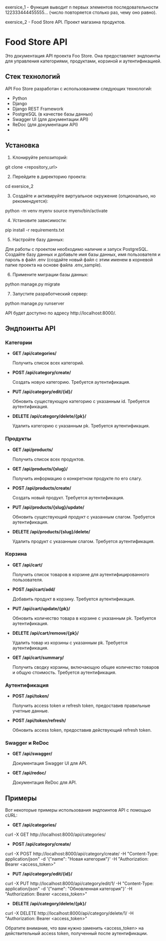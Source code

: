 exersice_1 - Функция выводит n первых элементов последовательности 122333444455555… (число повторяется столько раз, чему
оно равно).

exersice_2 - Food Store API. Проект магазина продуктов.

# Food Store API

Это документация API проекта Foo Store. Она предоставляет эндпоинты для управления категориями, продуктами, корзиной и
аутентификацией.

## Стек технологий

API Foo Store разработан с использованием следующих технологий:

- Python
- Django
- Django REST Framework
- PostgreSQL (в качестве базы данных)
- Swagger UI (для документации API)
- ReDoc (для документации API)
-

## Установка

1. Клонируйте репозиторий:

git clone <repository_url>

2. Перейдите в директорию проекта:

cd exersice_2

3. Создайте и активируйте виртуальное окружение (опционально, но рекомендуется):

python -m venv myenv
source myenv/bin/activate

4. Установите зависимости:

pip install -r requirements.txt

5. Настройте базу данных:

Для работы с проектом необходимо наличие и запуск PostgreSQL. Создайте базу данных и добавьте имя базы данных, имя
пользователя и пароль в файл .env (создайте новый файл с этим именем в корневой папке проекта на основе файла
.env_sample).

6. Примените миграции базы данных:

python manage.py migrate

7. Запустите разработческий сервер:

python manage.py runserver

API будет доступно по адресу http://localhost:8000/.

## Эндпоинты API

### Категории

- **GET /api/categories/**

  Получить список всех категорий.

- **POST /api/category/create/**

  Создать новую категорию. Требуется аутентификация.

- **PUT /api/category/edit/{id}/**

  Обновить существующую категорию с указанным id. Требуется аутентификация.

- **DELETE /api/category/delete/{pk}/**

  Удалить категорию с указанным pk. Требуется аутентификация.

### Продукты

- **GET /api/products/**

  Получить список всех продуктов.

- **GET /api/products/{slug}/**

  Получить информацию о конкретном продукте по его слагу.

- **POST /api/products/create/**

  Создать новый продукт. Требуется аутентификация.

- **PUT /api/products/{slug}/update/**

  Обновить существующий продукт с указанным слагом. Требуется аутентификация.

- **DELETE /api/products/{slug}/delete/**

  Удалить продукт с указанным слагом. Требуется аутентификация.

### Корзина

- **GET /api/cart/**

  Получить список товаров в корзине для аутентифицированного пользователя.

- **POST /api/cart/add/**

  Добавить продукт в корзину. Требуется аутентификация.

- **PUT /api/cart/update/{pk}/**

  Обновить количество товара в корзине с указанным pk. Требуется аутентификация.

- **DELETE /api/cart/remove/{pk}/**

  Удалить товар из корзины с указанным pk. Требуется аутентификация.

- **GET /api/cart/summary/**

  Получить сводку корзины, включающую общее количество товаров и общую стоимость. Требуется аутентификация.

### Аутентификация

- **POST /api/token/**

  Получить access token и refresh token, предоставив правильные учетные данные.

- **POST /api/token/refresh/**

  Обновить access token, предоставив действующий refresh token.

### Swagger и ReDoc

- **GET /api/swagger/**

  Документация Swagger UI для API.

- **GET /api/redoc/**

  Документация ReDoc для API.

## Примеры

Вот некоторые примеры использования эндпоинтов API с помощью cURL:

- **GET /api/categories/**

curl -X GET http://localhost:8000/api/categories/

- **POST /api/category/create/**

curl -X POST http://localhost:8000/api/category/create/ -H "Content-Type: application/json" -d '{"name": "Новая
категория"}' -H "Authorization: Bearer <access_token>"

- **PUT /api/category/edit/{id}/**

curl -X PUT http://localhost:8000/api/category/edit/1/ -H "Content-Type: application/json" -d '{"name": "Обновленная
категория"}' -H "Authorization: Bearer <access_token>"

- **DELETE /api/category/delete/{pk}/**

curl -X DELETE http://localhost:8000/api/category/delete/1/ -H "Authorization: Bearer <access_token>"

Обратите внимание, что вам нужно заменить <access_token> на действительный access token, полученный после
аутентификации.